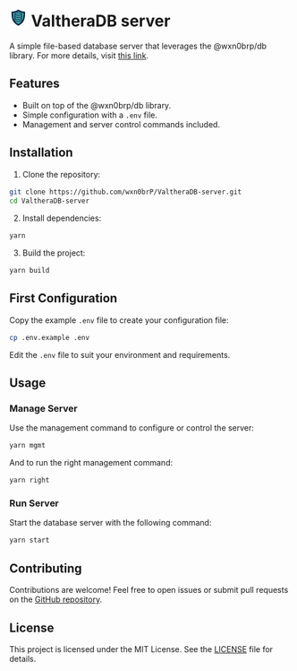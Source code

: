 # <img src="./gui/favicon.svg" alt="ValtheraDB" style="width: 32px;"> ValtheraDB server

A simple file-based database server that leverages the @wxn0brp/db library.
For more details, visit [this link](https://github.com/wxn0brP/ValtheraDB).

## Features

- Built on top of the @wxn0brp/db library.
- Simple configuration with a `.env` file.
- Management and server control commands included.

## Installation

1. Clone the repository:

```bash
git clone https://github.com/wxn0brP/ValtheraDB-server.git
cd ValtheraDB-server
```

2. Install dependencies:

```bash
yarn
```

3. Build the project:

```bash
yarn build
```

## First Configuration

Copy the example `.env` file to create your configuration file:

```bash
cp .env.example .env
```

Edit the `.env` file to suit your environment and requirements.

## Usage

### Manage Server

Use the management command to configure or control the server:

```bash
yarn mgmt
```

And to run the right management command:

```bash
yarn right
```

### Run Server

Start the database server with the following command:

```bash
yarn start
```

## Contributing

Contributions are welcome! Feel free to open issues or submit pull requests on the [GitHub repository](https://github.com/wxn0brP/ValtheraDB-server).

## License

This project is licensed under the MIT License. See the [LICENSE](LICENSE) file for details.
